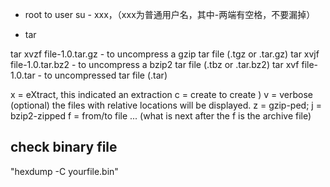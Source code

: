 * root to user
su - xxx，（xxx为普通用户名，其中-两端有空格，不要漏掉）

* tar

tar xvzf file-1.0.tar.gz - to uncompress a gzip tar file (.tgz or .tar.gz)
tar xvjf file-1.0.tar.bz2 - to uncompress a bzip2 tar file (.tbz or .tar.bz2)
tar xvf file-1.0.tar - to uncompressed tar file (.tar)

x = eXtract, this indicated an extraction c = create to create )
v = verbose (optional) the files with relative locations will be displayed.
z = gzip-ped; j = bzip2-zipped
f = from/to file ... (what is next after the f is the archive file)

## check binary file 
"hexdump -C yourfile.bin"

